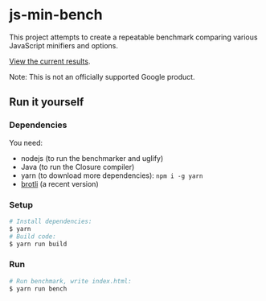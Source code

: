 # js-min-bench

This project attempts to create a repeatable benchmark comparing various
JavaScript minifiers and options.

[View the current results](https://evmar.github.io/js-min-bench/).

Note: This is not an officially supported Google product.

## Run it yourself

### Dependencies

You need:

* nodejs (to run the benchmarker and uglify)
* Java (to run the Closure compiler)
* yarn (to download more dependencies): `npm i -g yarn`
* [brotli](https://github.com/google/brotli) (a recent version)

### Setup

```sh
# Install dependencies:
$ yarn
# Build code:
$ yarn run build
```

### Run

```sh
# Run benchmark, write index.html:
$ yarn run bench
```
